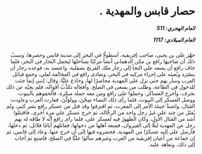 <h1 dir="rtl">حصار قابس والمهدية .</h1>

<h5 dir="rtl">العام الهجري:  511

العام الميلادي: 1117

</h5>

<p dir="rtl">جهَّز علي بن يحيى، صاحب إفريقية، أسطولًا في البحر إلى مدينة قابس وحصرها، وسببُ ذلك أن صاحبها رافع بن مكن الدهماني أنشأ مركبًا بساحلها ليحمل التجار في البحر، فلما خاف رافع أن يمنعه علي التجأ إلى رجار ملك الفرنج بصقلية، واعتضد به، فوعده رجار أن ينصُرَه ويُعينَه على إجراء مركبه في البحر، وتمادى رافع في المخالفة لعلي، وجمع قبائل العرب وسار بهم حتى نزل على المهدية محاصرًا لها، وخادع عليًّا، وقال: إنني إنما جئت للدخول في الطاعة، وطلب من يسعى في الصلح، وأفعاله تكذِّبُ أقواله، فلم يجِبْه عن ذلك بحرف، وأخرج العساكر، وحملوا على رافع ومن معه حملة منكرة، فألحقوهم بالبيوت، ووصل العسكر إلى البيوت، فلما رأى ذلك النساء صِحْنَ، وولوَلْنَ، فغارت العرب وعاودت القتال، واشتدَّ حينئذ الأمر إلى المغرب، ثم افترقوا وقد قتل من عسكر رافع بشر كثير، ولم يُقتَل من جند علي غيرُ رجل واحد من الرجَّالة، ثم خرج عسكر علي مرة أخرى، فاقتتلوا أشد من القتال الأول، وكان الظهورُ فيه لعسكر علي، فلما رأى رافع أنَّه لا طاقة له بهم رحل عن المهدية ليلًا إلى القيروان، فمنعه أهلها من دخولها، فقاتلهم أيامًا قلائل، ثم دخلها، فأرسل علي إليه عسكرًا من المهدية، فحصروه فيها إلى أن خرج عنها، وعاد إلى قابس، ثم إن جماعة من أعيان إفريقية من العرب وغيرهم سألوا عليًّا في الصلح، فامتنع ثم أجاب إلى ذلك، وتعاهد عليه.</p></br>
